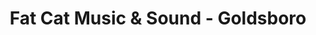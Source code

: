---
title: "Fat Cat Music & Sound - Goldsboro"
url: /goldsboro/fat-cat-music-und-sound-goldsboro/
shop: Musik
---